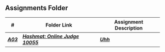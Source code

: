 ##  Assignments Folder

|   #   | Folder Link | Assignment Description |
| :---: | ----------- | ---------------------- |
|  ***<a href = “https://github.com/WhitKeaton/4883-PT-Whitaker/tree/main/Assignments/A03”>A03</a>***  | ***<a href = “https://github.com/WhitKeaton/4883-PT-Whitaker/tree/main/Assignments/A03”>Hashmat: Online Judge 10055</a>*** |  ***<a href = “https://github.com/WhitKeaton/4883-PT-Whitaker/tree/main/Assignments/A03”>Uhh</a>*** |
 
